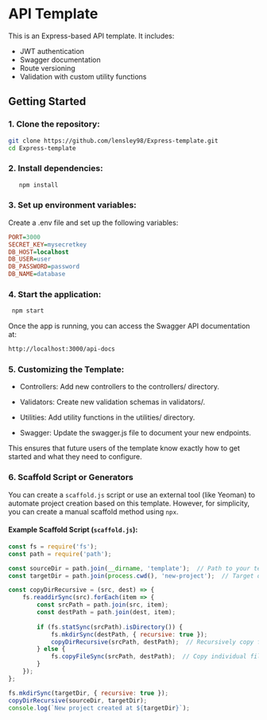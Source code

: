 # API Template

This is an Express-based API template. It includes:
- JWT authentication
- Swagger documentation
- Route versioning
- Validation with custom utility functions

## Getting Started

### 1. Clone the repository:
```bash
git clone https://github.com/lensley98/Express-template.git
cd Express-template
```
### 2. Install dependencies:
```  bash
   npm install
```
### 3. Set up environment variables:
   Create a .env file and set up the following variables:

```ini
PORT=3000
SECRET_KEY=mysecretkey
DB_HOST=localhost
DB_USER=user
DB_PASSWORD=password
DB_NAME=database
```
### 4. Start the application:
  ``` bash
   npm start
   ```
   Once the app is running, you can access the Swagger API documentation at:

```bash
http://localhost:3000/api-docs
```
### 5. Customizing the Template:
- Controllers: Add new controllers to the controllers/ directory.

- Validators: Create new validation schemas in validators/.

- Utilities: Add utility functions in the utilities/ directory.

- Swagger: Update the swagger.js file to document your new endpoints.


This ensures that future users of the template know exactly how to get started and what they need to configure.

### 6. **Scaffold Script or Generators**

You can create a `scaffold.js` script or use an external tool (like Yeoman) to automate project creation based on this template. However, for simplicity, you can create a manual scaffold method using `npx`.

#### Example Scaffold Script (`scaffold.js`):

```javascript
const fs = require('fs');
const path = require('path');

const sourceDir = path.join(__dirname, 'template');  // Path to your template project
const targetDir = path.join(process.cwd(), 'new-project');  // Target directory for new project

const copyDirRecursive = (src, dest) => {
    fs.readdirSync(src).forEach(item => {
        const srcPath = path.join(src, item);
        const destPath = path.join(dest, item);
        
        if (fs.statSync(srcPath).isDirectory()) {
            fs.mkdirSync(destPath, { recursive: true });
            copyDirRecursive(srcPath, destPath);  // Recursively copy files
        } else {
            fs.copyFileSync(srcPath, destPath);  // Copy individual files
        }
    });
};

fs.mkdirSync(targetDir, { recursive: true });
copyDirRecursive(sourceDir, targetDir);
console.log(`New project created at ${targetDir}`);
